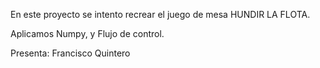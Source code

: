 En este proyecto se intento recrear el juego de mesa HUNDIR LA FLOTA.

Aplicamos Numpy, y Flujo de control.

Presenta:
Francisco Quintero
